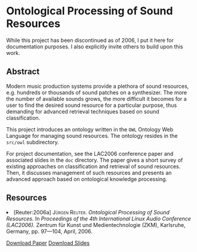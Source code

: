 Ontological Processing of Sound Resources
==

While this project has been discontinued as of 2006, I put it here for
documentation purposes.  I also explicitly invite others to build upon
this work.

Abstract
--
Modern music production systems provide a plethora of sound resources,
e.g. hundreds or thousands of sound patches on a synthesizer.  The
more the number of available sounds grows, the more difficult it
becomes for a user to find the desired sound resource for a particular
purpose, thus demanding for advanced retrieval techniques based on
sound classification.

This project introduces an ontology written in the <code>OWL</code>
Ontology Web Language for managing sound resources.  The ontology
resides in the <code>src/owl</code> subdirectory.

For project documentation, see the LAC2006 conference paper and
associated slides in the <code>doc</code> directory.  The paper gives
a short survey of existing approaches on classification and retrieval
of sound resources.  Then, it discusses management of such resources
and presents an advanced approach based on ontological knowledge
processing.

Resources
--

<li>
  <a name="Reuter:2006a" id="Reuter:2006a"></a>
  <span>[Reuter:2006a]</span>
  <span style="font-variant:small-caps">Jürgen Reuter</span><span>.</span>
  <em>Ontological Processing of Sound Resources.</em>
  <span>In</span>
  <em>Proceedings of the 4th International Linux Audio Conference (LAC2006).</em>
  Zentrum für Kunst und Medientechnologie (ZKM), Karlsruhe, Germany,
  pp. 97—104, April, 2006.
</li>

[Download Paper](https://github.com/soundpaint/SoundOntology/raw/master/doc/lac2006_ontology.pdf)
[Download Slides](https://github.com/soundpaint/SoundOntology/raw/master/doc/lac2006_ontology_slides.pdf)
